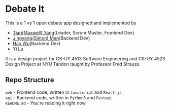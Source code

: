 # Debate It
This is a 1 vs 1 open debate app designed and implemented by
- [Tian(Maxwell) Yang](https://github.com/AlpacaMax)(Leader, Scrum Master, Frontend Dev)
- [Jingyang(Simon) Men](https://github.com/SimonMen65)(Backend Dev)
- [Hao Wu](https://github.com/flyhawk86)(Backend Dev)
- Yi Lu

It is a design project for CS-UY 4513 Software Engineering and CS-UY 4523 Design Project at NYU Tandon taught by Professor Fred Strauss.

## Repo Structure

`web` - Frontend code, written in `Javascript` and `React.js`\
`api` - Backend code, written in `Python3` and `Fastapi`\
`README.md` - You're reading it right now
